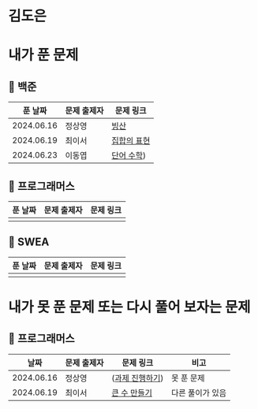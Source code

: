 # 김도은

# 내가 푼 문제

## 🎈 백준
| 푼 날짜 | 문제 출제자 | 문제 링크 | 
|--------|------|----------|
| 2024.06.16 | 정상영 | [빙산](https://www.acmicpc.net/problem/2573) |
| 2024.06.19 | 최이서 | [집합의 표현](https://www.acmicpc.net/problem/1717) |
| 2024.06.23 | 이동엽 | [단어 수학](https://www.acmicpc.net/problem/1339)) |

## 🎀 프로그래머스

| 푼 날짜 | 문제 출제자 | 문제 링크 | 
|--------|------|----------|
|  |  |   | 

## 🎐 SWEA
| 푼 날짜 | 문제 출제자 | 문제 링크 | 
|--------|------|----------|
|  |  |   | 


# 내가 못 푼 문제 또는 다시 풀어 보자는 문제

## 🎀 프로그래머스

| 날짜 | 문제 출제자 | 문제 링크 | 비고 |
|--------|------|----------|-----|
| 2024.06.16 | 정상영 | ([과제 진행하기](https://school.programmers.co.kr/learn/courses/30/lessons/176962)) | 못 푼 문제 |
| 2024.06.19 | 최이서 | [큰 수 만들기](https://school.programmers.co.kr/learn/courses/30/lessons/42883) | 다른 풀이가 있음 |

